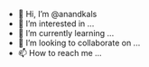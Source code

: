 - 👋 Hi, I’m @anandkals
- 👀 I’m interested in ...
- 🌱 I’m currently learning ...
- 💞️ I’m looking to collaborate on ...
- 📫 How to reach me ...

<!---
anandkals/anandkals is a ✨ special ✨ repository because its `README.md` (this file) appears on your GitHub profile.
You can click the Preview link to take a look at your changes.
--->
